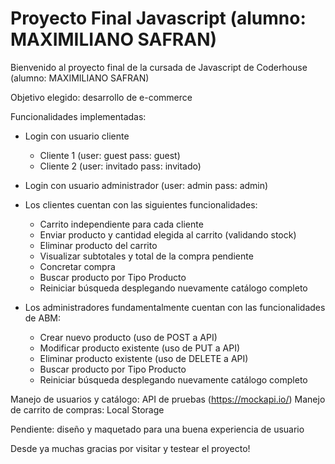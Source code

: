 # Proyecto Final Javascript (alumno: MAXIMILIANO SAFRAN)

Bienvenido al proyecto final de la cursada de Javascript de Coderhouse (alumno: MAXIMILIANO SAFRAN)


Objetivo elegido: desarrollo de e-commerce


Funcionalidades implementadas:

- Login con usuario cliente 
	
	- Cliente 1 (user: guest pass: guest)
	- Cliente 2 (user: invitado pass: invitado)

- Login con usuario administrador (user: admin pass: admin)

- Los clientes cuentan con las siguientes funcionalidades:

	- Carrito independiente para cada cliente
	- Enviar producto y cantidad elegida al carrito (validando stock)
	- Eliminar producto del carrito
	- Visualizar subtotales y total de la compra pendiente
	- Concretar compra
	- Buscar producto por Tipo Producto
	- Reiniciar búsqueda desplegando nuevamente catálogo completo
	
- Los administradores fundamentalmente cuentan con las funcionalidades de ABM:

	- Crear nuevo producto (uso de POST a API)
	- Modificar producto existente (uso de PUT a API)
	- Eliminar producto existente (uso de DELETE a API)
	- Buscar producto por Tipo Producto
	- Reiniciar búsqueda desplegando nuevamente catálogo completo
	

Manejo de usuarios y catálogo: API de pruebas (https://mockapi.io/)
Manejo de carrito de compras: Local Storage


Pendiente: diseño y maquetado para una buena experiencia de usuario


Desde ya muchas gracias por visitar y testear el proyecto!
